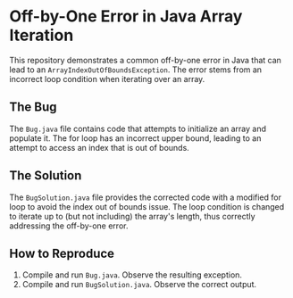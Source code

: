 # Off-by-One Error in Java Array Iteration
This repository demonstrates a common off-by-one error in Java that can lead to an `ArrayIndexOutOfBoundsException`.  The error stems from an incorrect loop condition when iterating over an array. 

## The Bug
The `Bug.java` file contains code that attempts to initialize an array and populate it. The for loop has an incorrect upper bound, leading to an attempt to access an index that is out of bounds. 

## The Solution
The `BugSolution.java` file provides the corrected code with a modified for loop to avoid the index out of bounds issue. The loop condition is changed to iterate up to (but not including) the array's length, thus correctly addressing the off-by-one error. 

## How to Reproduce
1. Compile and run `Bug.java`. Observe the resulting exception.
2. Compile and run `BugSolution.java`. Observe the correct output.